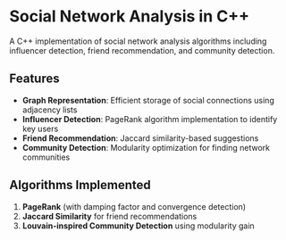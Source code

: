 # Social Network Analysis in C++

A C++ implementation of social network analysis algorithms including influencer detection, friend recommendation, and community detection.

## Features

- **Graph Representation**: Efficient storage of social connections using adjacency lists
- **Influencer Detection**: PageRank algorithm implementation to identify key users
- **Friend Recommendation**: Jaccard similarity-based suggestions
- **Community Detection**: Modularity optimization for finding network communities

## Algorithms Implemented

1. **PageRank** (with damping factor and convergence detection)
2. **Jaccard Similarity** for friend recommendations
3. **Louvain-inspired Community Detection** using modularity gain


